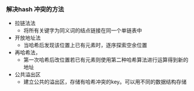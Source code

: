 
### 解决hash 冲突的方法
- 拉链法法
    - 将所有关键字为同义词的结点链接在同一个单链表中
- 开放地址法
    - 当哈希后发现该位置上已有元素时，逐序探索空余位置
- 再哈希法，
    - 第一次哈希后改位置若已有元素则使用第二种哈希算法进行运算得到新的地址
- 公共溢出区
    - 建立公共的溢出区，存储有哈希冲突的key。可以用不同的数据结构存储